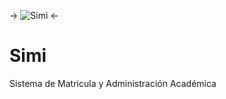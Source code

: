 -> ![Simi](https://raw.githubusercontent.com/ISETH1998/simi-server/master/image/logo.PNG?token=AKU5J72IJMJFSQTW3AVUFXC6FMMD6) <-

# Simi
Sistema de Matricula y Administración Académica
